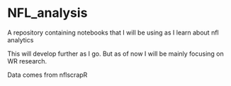 # NFL_analysis
A repository containing notebooks that I will be using as I learn about nfl analytics

This will develop further as I go. But as of now I will be mainly focusing on WR research.

Data comes from nflscrapR
